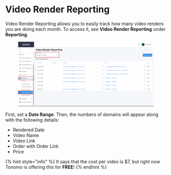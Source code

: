# Video Render Reporting

Video Render Reporting allows you to easily track how many video renders you are doing each month. To access it, see **Video Render Reporting** under **Reporting**.

<figure><img src="../.gitbook/assets/reporting10.png" alt=""><figcaption></figcaption></figure>

First, set a **Date Range**. Then, the numbers of domains will appear along with the following details:

* Rendered Date
* Video Name
* Video Link
* Order with Order Link
* Price

{% hint style="info" %}
It says that the cost per video is $7, but right now Tonomo is offering this for **FREE**!
{% endhint %}
